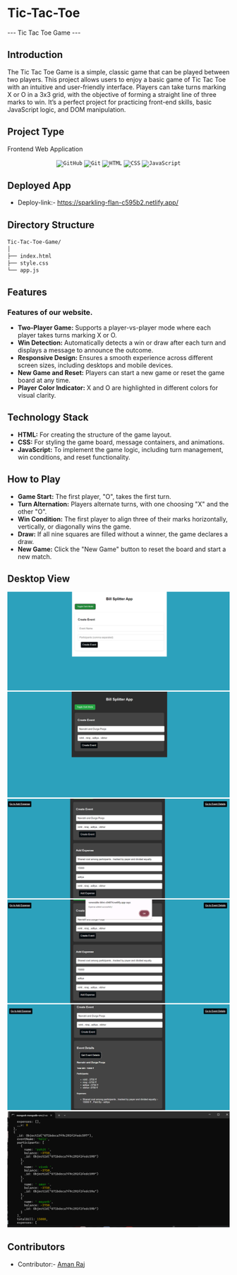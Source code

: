 # Tic-Tac-Toe
--- Tic Tac Toe Game ---

## Introduction
The Tic Tac Toe Game is a simple, classic game that can be played between two players. This project allows users to enjoy a basic game of Tic Tac Toe with an intuitive and user-friendly interface. Players can take turns marking X or O in a 3x3 grid, with the objective of forming a straight line of three marks to win. It’s a perfect project for practicing front-end skills, basic JavaScript logic, and DOM manipulation.


## Project Type
Frontend Web Application

<div align="center"> <code><img width="50" src="https://user-images.githubusercontent.com/25181517/192108374-8da61ba1-99ec-41d7-80b8-fb2f7c0a4948.png" alt="GitHub" title="GitHub"/></code> <code><img width="50" src="https://user-images.githubusercontent.com/25181517/192108372-f71d70ac-7ae6-4c0d-8395-51d8870c2ef0.png" alt="Git" title="Git"/></code> <code><img width="50" src="https://user-images.githubusercontent.com/25181517/192158954-f88b5814-d510-4564-b285-dff7d6400dad.png" alt="HTML" title="HTML"/></code> <code><img width="50" src="https://user-images.githubusercontent.com/25181517/183898674-75a4a1b1-f960-4ea9-abcb-637170a00a75.png" alt="CSS" title="CSS"/></code> <code><img width="50" src="https://user-images.githubusercontent.com/25181517/117447155-6a868a00-af3d-11eb-9cfe-245df15c9f3f.png" alt="JavaScript" title="JavaScript"/></code> </div>


## Deployed App

- Deploy-link:- https://sparkling-flan-c595b2.netlify.app/
  

## Directory Structure
```
Tic-Tac-Toe-Game/
│
├── index.html          
├── style.css            
└── app.js               

```


## Features

### Features of our website.

- **Two-Player Game:** Supports a player-vs-player mode where each player takes turns marking X or O.
- **Win Detection:** Automatically detects a win or draw after each turn and displays a message to announce the outcome.
- **Responsive Design:** Ensures a smooth experience across different screen sizes, including desktops and mobile devices.
- **New Game and Reset:** Players can start a new game or reset the game board at any time.
- **Player Color Indicator:** X and O are highlighted in different colors for visual clarity.



## Technology Stack

- **HTML:** For creating the structure of the game layout.
- **CSS:** For styling the game board, message containers, and animations.
- **JavaScript:** To implement the game logic, including turn management, win conditions, and reset functionality.


## How to Play
- **Game Start:** The first player, "O", takes the first turn.
- **Turn Alternation:** Players alternate turns, with one choosing "X" and the other "O".
- **Win Condition:** The first player to align three of their marks horizontally, vertically, or diagonally wins the game.
- **Draw:** If all nine squares are filled without a winner, the game declares a draw.
- **New Game:** Click the "New Game" button to reset the board and start a new match.

## Desktop View
![Screenshot 2024-10-23 124857](https://github.com/amanraj98523/Bill-Splitter-App/blob/main/pic-0.png)
![Screenshot 2024-10-23 124449](https://github.com/amanraj98523/Bill-Splitter-App/blob/main/pic-1.png)
![Screenshot 2024-10-23 124514](https://github.com/amanraj98523/Bill-Splitter-App/blob/main/pic-2.png)
![Screenshot 2024-10-23 124514](https://github.com/amanraj98523/Bill-Splitter-App/blob/main/pic-22.png)
![Screenshot 2024-10-23 124514](https://github.com/amanraj98523/Bill-Splitter-App/blob/main/pic-3.png)
![Screenshot 2024-10-23 124514](https://github.com/amanraj98523/Bill-Splitter-App/blob/main/pic-4.png)

## Contributors
- Contributor:- [Aman Raj](https://github.com/amanraj98523)

